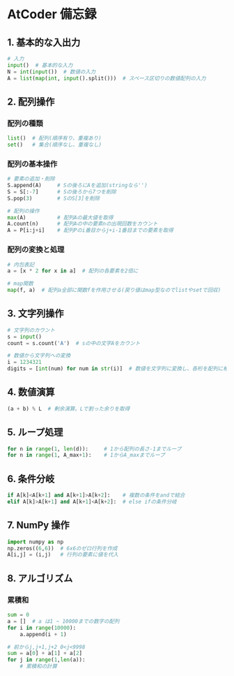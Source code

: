# AtCoder 備忘録

## 1. 基本的な入出力

```Python
# 入力
input()  # 基本的な入力
N = int(input())  # 数値の入力
A = list(map(int, input().split()))  # スペース区切りの数値配列の入力
```

## 2. 配列操作

### 配列の種類

```Python
list()  # 配列(順序有り、重複あり)
set()   # 集合(順序なし、重複なし)
```

### 配列の基本操作

```Python
# 要素の追加・削除
S.append(A)     # Sの後ろにAを追加(stringなら'')
S = S[:-7]      # Sの後ろから7つを削除
S.pop(3)        # SのS[3]を削除

# 配列の操作
max(A)          # 配列Aの最大値を取得
A.count(n)      # 配列Aの中の要素nの出現回数をカウント
A = P[i:j+i]    # 配列Pのi番目からj+i-1番目までの要素を取得
```

### 配列の変換と処理

```Python
# 内包表記
a = [x * 2 for x in a]  # 配列の各要素を2倍に

# map関数
map(f, a)  # 配列a全部に関数fを作用させる(戻り値はmap型なのでlistやsetで回収)
```

## 3. 文字列操作

```Python
# 文字列のカウント
s = input()
count = s.count('A')  # sの中の文字Aをカウント

# 数値から文字列への変換
i = 1234321
digits = [int(num) for num in str(i)]  # 数値を文字列に変換し、各桁を配列に格納
```

## 4. 数値演算

```Python
(a + b) % L  # 剰余演算。Lで割った余りを取得
```

## 5. ループ処理

```Python
for n in range(1, len(d)):     # 1から配列の長さ-1までループ
for n in range(1, A_max+1):    # 1からA_maxまでループ
```

## 6. 条件分岐

```Python
if A[k]<A[k+1] and A[k+1]>A[k+2]:    # 複数の条件をandで結合
elif A[k]>A[k+1] and A[k+1]<A[k+2]:  # else ifの条件分岐
```

## 7. NumPy 操作

```Python
import numpy as np
np.zeros((6,6))  # 6x6のゼロ行列を作成
A[i,j] = (i,j)   # 行列の要素に値を代入
```

## 8. アルゴリズム

### 累積和

```Python
sum = 0
a = []  # a は1 ~ 10000までの数字の配列
for i in range(10000):
    a.append(i + 1)

# 前からj,j+1,j+2 0<j<9998
sum = a[0] + a[1] + a[2]
for j in range(1,len(a)):
    # 累積和の計算
```
